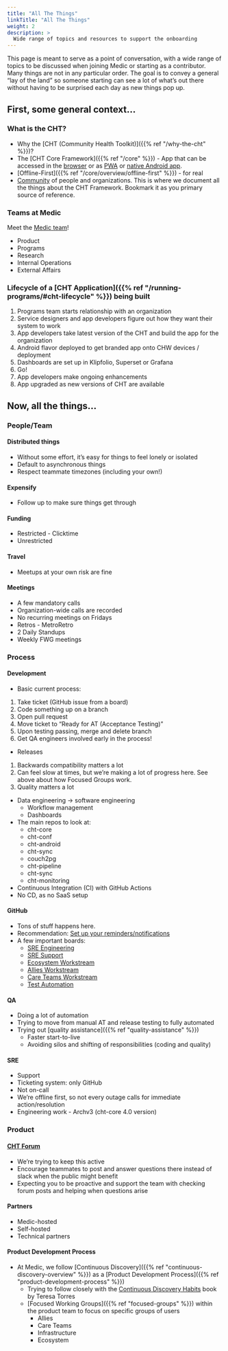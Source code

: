 ```yaml
---
title: "All The Things"
linkTitle: "All The Things"
weight: 2
description: >
  Wide range of topics and resources to support the onboarding
---
```


This page is meant to serve as a point of conversation, with a wide range of topics to be discussed when joining Medic or starting as a contributor. Many things are not in any particular order. The goal is to convey a general “lay of the land” so someone starting can see a lot of what’s out there without having to be surprised each day as new things pop up.

## First, some general context…

### What is the CHT?
* Why the [CHT (Community Health Toolkit)]({{% ref "/why-the-cht" %}})?
* The [CHT Core Framework]({{% ref "/core" %}}) - App that can be accessed in the [browser](https://docs.communityhealthtoolkit.org/core/overview/architecture/#cht-web-application) or as [PWA](https://docs.communityhealthtoolkit.org/core/overview/pwa/) or [native Android app](https://docs.communityhealthtoolkit.org/core/overview/architecture/#cht-android).
* [Offline-First]({{% ref "/core/overview/offline-first" %}}) - for real
* [Community](https://communityhealthtoolkit.org/) of people and organizations. This is where we document all the things about the CHT Framework. Bookmark it as you primary source of reference. 

### Teams at Medic
Meet the [Medic team](https://medic.org/team/)!
* Product
* Programs
* Research
* Internal Operations
* External Affairs

### Lifecycle of a [CHT Application]({{% ref "/running-programs/#cht-lifecycle" %}}) being built
1. Programs team starts relationship with an organization
1. Service designers and app developers figure out how they want their system to work
1. App developers take latest version of the CHT and build the app for the organization
1. Android flavor deployed to get branded app onto CHW devices / deployment
1. Dashboards are set up in Klipfolio, Superset or Grafana
1. Go!
1. App developers make ongoing enhancements
1. App upgraded as new versions of CHT are available

## Now, all the things…
### People/Team

#### Distributed things 
* Without some effort, it’s easy for things to feel lonely or isolated
* Default to asynchronous things
* Respect teammate timezones (including your own!)

#### Expensify
* Follow up to make sure things get through 

#### Funding
* Restricted - Clicktime
* Unrestricted

#### Travel 
* Meetups at your own risk are fine

#### Meetings
* A few mandatory calls
* Organization-wide calls are recorded
* No recurring meetings on Fridays
* Retros - MetroRetro
* 2 Daily Standups
* Weekly FWG meetings

### Process

#### Development
* Basic current process:
1. Take ticket (GitHub issue from a board)
1. Code something up on a branch
1. Open pull request
1. Move ticket to “Ready for AT (Acceptance Testing)”
1. Upon testing passing, merge and delete branch
1. Get QA engineers involved early in the process!
* Releases
1. Backwards compatibility matters a lot
1. Can feel slow at times, but we’re making a lot of progress here. See above about how Focused Groups work.
1. Quality matters a lot
* Data engineering -> software engineering
  * Workflow management 
  * Dashboards
* The main repos to look at:
  * cht-core
  * cht-conf
  * cht-android 
  * cht-sync 
  * couch2pg
  * cht-pipeline
  * cht-sync
  * cht-monitoring
* Continuous Integration (CI) with GitHub Actions
* No CD, as no SaaS setup

#### GitHub 
* Tons of stuff happens here.
* Recommendation: [Set up your reminders/notifications](https://medic.slack.com/archives/C024KTGRW/p1617308776092600) 
* A few important boards: 
  * [SRE Engineering](https://github.com/orgs/medic/projects/38)
  * [SRE Support](https://github.com/orgs/medic/projects/19)
  * [Ecosystem Workstream](https://github.com/orgs/medic/projects/134/views/11)
  * [Allies Workstream](https://github.com/orgs/medic/projects/134/views/3)
  * [Care Teams Workstream](https://github.com/orgs/medic/projects/134/views/2)
  * [Test Automation](https://github.com/orgs/medic/projects/134/views/12)

#### QA
* Doing a lot of automation
* Trying to move from manual AT and release testing to fully automated
* Trying out [quality assistance]({{% ref "quality-assistance" %}})
  * Faster start-to-live 
  * Avoiding silos and shifting of responsibilities (coding and quality)

#### SRE
* Support
* Ticketing system: only GitHub
* Not on-call
* We’re offline first, so not every outage calls for immediate action/resolution
* Engineering work - Archv3 (cht-core 4.0 version)

### Product
#### [CHT Forum](https://forum.communityhealthtoolkit.org/)
* We’re trying to keep this active
* Encourage teammates to post and answer questions there instead of slack when the public might benefit
* Expecting you to be proactive and support the team with checking forum posts and helping when questions arise

#### Partners
* Medic-hosted
* Self-hosted
* Technical partners

#### Product Development Process
* At Medic, we follow [Continuous Discovery]({{% ref "continuous-discovery-overview" %}}) as a [Product Development Process]({{% ref "product-development-process" %}})
  * Trying to follow closely with the [Continuous Discovery Habits](https://www.producttalk.org/2021/05/continuous-discovery-habits/) book by Teresa Torres
  * [Focused Working Groups]({{% ref "focused-groups" %}}) within the product team to focus on specific groups of users
    * Allies
    * Care Teams
    * Infrastructure
    * Ecosystem